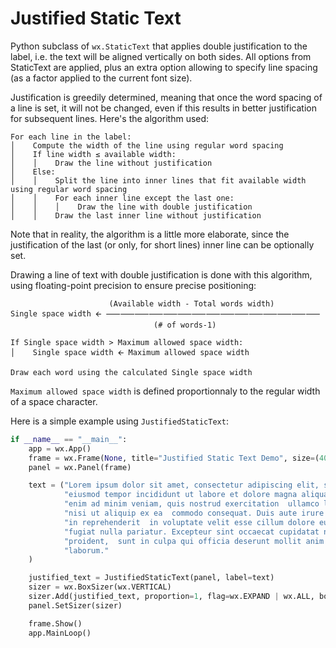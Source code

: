 # Justified Static Text
Python subclass of `wx.StaticText` that applies double justification to the label, i.e. the text will be aligned vertically on both sides. All options from StaticText are applied, plus an extra option allowing to specify line
spacing (as a factor applied to the current font size).

Justification is greedily determined, meaning that once the word spacing of a line is set, it will not be changed, even if this results in better justification for subsequent lines. Here's the algorithm used:
```
For each line in the label: 
│    Compute the width of the line using regular word spacing
│    If line width ≤ available width:
│    │    Draw the line without justification
│    Else:
│    │    Split the line into inner lines that fit available width using regular word spacing
│    │    For each inner line except the last one:
│    │    │    Draw the line with double justification
│    │    Draw the last inner line without justification
```

Note that in reality, the algorithm is a little more elaborate, since the justification of the last (or only, for short lines) inner line can be optionally set.

Drawing a line of text with double justification is done with this algorithm, using floating-point precision to ensure precise positioning:<br>
```
                      (Available width - Total words width)
Single space width 🡨 ⸺⸺⸺⸺⸺⸺⸺⸺⸺⸺⸺⸺⸺⸺⸺
                                (# of words-1)
                                
If Single space width > Maximum allowed space width:
│    Single space width 🡨 Maximum allowed space width

Draw each word using the calculated Single space width
```
`Maximum allowed space width` is defined proportionnaly to the regular width of a space character.

Here is a simple example using `JustifiedStaticText`:
```python
if __name__ == "__main__":
    app = wx.App()
    frame = wx.Frame(None, title="Justified Static Text Demo", size=(400, 300))
    panel = wx.Panel(frame)

    text = ("Lorem ipsum dolor sit amet, consectetur adipiscing elit, sed  do "
            "eiusmod tempor incididunt ut labore et dolore magna aliqua. Ut "
            "enim ad minim veniam, quis nostrud exercitation  ullamco laboris "
            "nisi ut aliquip ex ea  commodo consequat. Duis aute irure dolor "
            "in reprehenderit  in voluptate velit esse cillum dolore eu "
            "fugiat nulla pariatur. Excepteur sint occaecat cupidatat non "
            "proident,  sunt in culpa qui officia deserunt mollit anim id est "
            "laborum."
    )

    justified_text = JustifiedStaticText(panel, label=text)
    sizer = wx.BoxSizer(wx.VERTICAL)    
    sizer.Add(justified_text, proportion=1, flag=wx.EXPAND | wx.ALL, border=10)
    panel.SetSizer(sizer)

    frame.Show()
    app.MainLoop()
```

    


